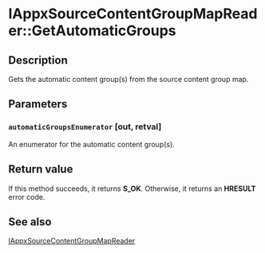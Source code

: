 # IAppxSourceContentGroupMapReader::GetAutomaticGroups

## Description

Gets the automatic content group(s) from the source content group map.

## Parameters

### `automaticGroupsEnumerator` [out, retval]

An enumerator for the automatic content group(s).

## Return value

If this method succeeds, it returns **S_OK**. Otherwise, it returns an **HRESULT** error code.

## See also

[IAppxSourceContentGroupMapReader](https://learn.microsoft.com/windows/desktop/api/appxpackaging/nn-appxpackaging-iappxsourcecontentgroupmapreader)